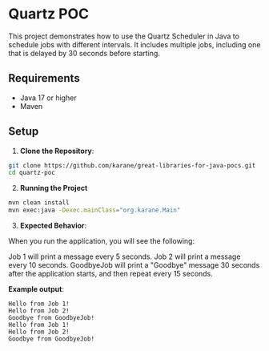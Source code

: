 # Quartz POC

This project demonstrates how to use the Quartz Scheduler in Java to schedule jobs with different intervals. It includes multiple jobs, including one that is delayed by 30 seconds before starting.

## Requirements

- Java 17 or higher
- Maven

## Setup



1. **Clone the Repository**:
```sh
git clone https://github.com/karane/great-libraries-for-java-pocs.git
cd quartz-poc
```

2. **Running the Project**

```sh
mvn clean install
mvn exec:java -Dexec.mainClass="org.karane.Main"
```

3. **Expected Behavior**:

When you run the application, you will see the following:

Job 1 will print a message every 5 seconds.
Job 2 will print a message every 10 seconds.
GoodbyeJob will print a "Goodbye" message 30 seconds after the application starts, and then repeat every 15 seconds.

**Example output**:
```
Hello from Job 1!
Hello from Job 2!
Goodbye from GoodbyeJob!
Hello from Job 1!
Hello from Job 2!
Goodbye from GoodbyeJob!
```